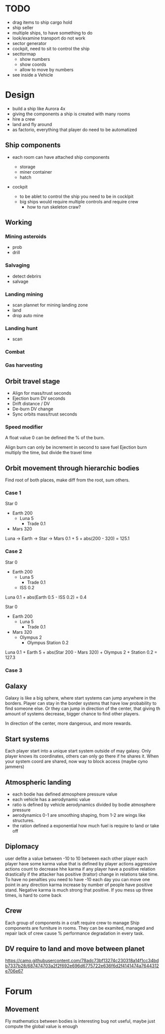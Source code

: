 # TODO

- drag items to ship cargo hold
- ship seller
- multiple ships, to have something to do
- look/examine transport do not work
- sector generator
- cockpit, need to sit to control the ship
- secttormap
    - show numbers
    - show coords
    - allow to move by numbers
- see inside a Vehicle

# Design

- build a ship like Aurora 4x
- giving the components a ship is created with many rooms
- hire a crew
- land and fly around
- as factorio, everything that player do need to be automatized 

## Ship components

- each room can have attached ship components
  - storage
  - miner container
  - hatch

- cockpit
  - to be ablet to control the ship you need to be in cocklpit
  - big ships would require multiple controls and require crew
    - how to run skeleton craw?

## Working

### Mining asteroids

- prob
- drill

### Salvaging

- detect debrirs
- salvage


### Landing mining

- scan plannet for mining landing zone
- land 
- drop auto mine


### Landing hunt

- scan 

### Combat

### Gas harvesting

## Orbit travel stage

- Align for mass/trust seconds
- Ejection burn DV seconds
- Drift distance / DV
- De-burn DV change
- Sync orbits mass/trust seconds
 
 
### Speed modifier

A float value 0 can be defined the % of the burn.

Align burn can only be increment in second to save fuel
Ejection burn multiply the time, but divide the travel time

## Orbit movement through hierarchic bodies

Find root of both places, make diff from the root, sum others.

### Case 1

Star 0
- Earth 200
  - Luna 5
    - Trade 0.1
- Mars 320

Luna -> Earth ->  Star -> Mars
0.1 + 5 + abs(200 - 320) = 125.1

### Case 2

Star 0
- Earth 200
  - Luna 5
    - Trade 0.1
  - ISS 0.2

Luna 0.1 + abs(Earth 0.5 - ISS 0.2) = 0.4

Star 0
- Earth 200
  - Luna 5
    - Trade 0.1
- Mars 320
  - Olympus 2
     - Olympus Station 0.2

Luna 0.1 + Earth 5 + abs(Star 200 - Mars 320) + Olympus 2 + Station 0.2 = 127.3 

###  Case 3 

## Galaxy

Galaxy is like a big sphere, where start systems can jump anywhere in the borders. Player can stay in the border systems
that have low probability to find someone else. Or they can jump in direction of the center, that giving th amount
of systems decrease, bigger chance to find other players.

In direction of the center, more dangerous, and more rewards.

## Start systems

Each player start into a unique start system outside of may galaxy. Only player knows its coordinates, others can only 
go there if he shares it. When your system coord are shared, now way to block access (maybe cyno jammers)

## Atmospheric landing

- each bodie has defined atmosphere pressure value
- each vehicle has a aerodynamic value
- ratio is defined by vehicle aerodynamics divided by bodie atmosphere pressure
- aerodynamics 0-1 are smoothing shaping, from 1-2 are wings like structures. 
- the ration defined a exponential how much fuel is require to land or take off

## Diplomacy

user defite a value between -10 to 10 between each other player
each player have some karma value that is defined by player actions
aggressive actions count to decrease hhe karma if any player have a positive relation
drastically if the attacker has positive (traitor)
change in relations take time. To have no penalties you need to have -10
each day you can move one point in any direction
karma increase by number of people have positive stand.
Negative karma is much strong that positive. If you mess up three times, is hard to come back

## Crew

Each group of components in a craft require crew to manage
Ship components are furniture in rooms. They can be examited, managed and repair
lack of crew cause % performance degradation in every task.

## DV require to land and move between planet
https://camo.githubusercontent.com/78adc73bf13274c230318a14f1cc34bdb7337b28/687474703a2f2f692e696d6775722e636f6d2f4141474a7644312e706e67

# Forum

## Movement

Fly mathematics between bodies is interesting bug not useful, maybe just compute the global value is enough
